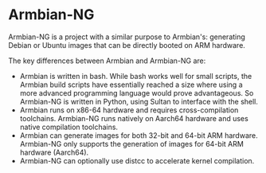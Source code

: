 # Armbian-NG
Armbian-NG is a project with a similar purpose to Armbian's: generating Debian or Ubuntu images that can be directly booted on ARM hardware.

The key differences between Armbian and Armbian-NG are:
- Armbian is written in bash. While bash works well for small scripts, the Armbian build scripts have essentially reached a size where using a more advanced programming language would prove advantageous. So Armbian-NG is written in Python, using Sultan to interface with the shell.
- Armbian runs on x86-64 hardware and requires cross-compilation toolchains. Armbian-NG runs natively on Aarch64 hardware and uses native compilation toolchains.
- Armbian can generate images for both 32-bit and 64-bit ARM hardware. Armbian-NG only supports the generation of images for 64-bit ARM hardware (Aarch64).
- Armbian-NG can optionally use distcc to accelerate kernel compilation.
